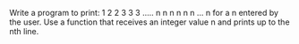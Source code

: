 Write a program to print:
1
2 2
3 3 3
.....
n n n n n n ... n
for a n entered by the user. Use a function that receives an integer value n and prints up to the nth line.